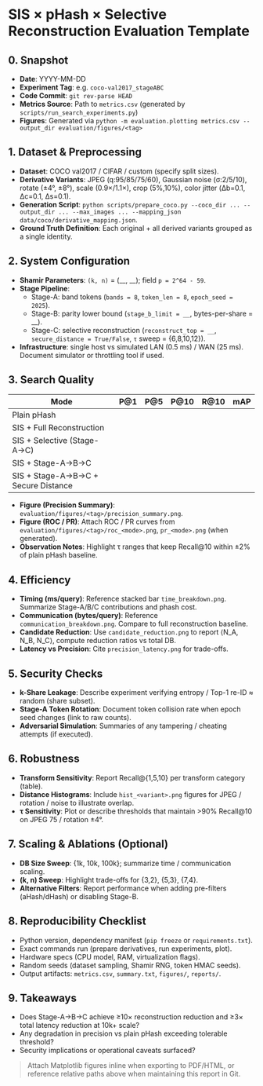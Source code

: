 # SIS × pHash × Selective Reconstruction Evaluation Template

## 0. Snapshot
- **Date**: YYYY-MM-DD  
- **Experiment Tag**: e.g. `coco-val2017_stageABC`  
- **Code Commit**: `git rev-parse HEAD`
- **Metrics Source**: Path to `metrics.csv` (generated by `scripts/run_search_experiments.py`)  
- **Figures**: Generated via `python -m evaluation.plotting metrics.csv --output_dir evaluation/figures/<tag>`

## 1. Dataset & Preprocessing
- **Dataset**: COCO val2017 / CIFAR / custom (specify split sizes).  
- **Derivative Variants**: JPEG (q:95/85/75/60), Gaussian noise (σ:2/5/10), rotate (±4°, ±8°), scale (0.9×/1.1×), crop (5%,10%), color jitter (Δb=0.1, Δc=0.1, Δs=0.1).  
- **Generation Script**: `python scripts/prepare_coco.py --coco_dir ... --output_dir ... --max_images ... --mapping_json data/coco/derivative_mapping.json`.  
- **Ground Truth Definition**: Each original + all derived variants grouped as a single identity.

## 2. System Configuration
- **Shamir Parameters**: `(k, n)` = (__, __); field `p = 2^64 - 59`.  
- **Stage Pipeline**:  
  - Stage-A: band tokens (`bands = 8`, `token_len = 8`, `epoch_seed = 2025`).  
  - Stage-B: parity lower bound (`stage_b_limit = __`, bytes-per-share = __).  
  - Stage-C: selective reconstruction (`reconstruct_top = __`, `secure_distance = True/False`, `τ` sweep = {6,8,10,12}).  
- **Infrastructure**: single host vs simulated LAN (0.5 ms) / WAN (25 ms). Document simulator or throttling tool if used.

## 3. Search Quality
| Mode | P@1 | P@5 | P@10 | R@10 | mAP |
|------|-----|-----|------|------|-----|
| Plain pHash |  |  |  |  |  |
| SIS + Full Reconstruction |  |  |  |  |  |
| SIS + Selective (Stage-A→C) |  |  |  |  |  |
| SIS + Stage-A→B→C |  |  |  |  |  |
| SIS + Stage-A→B→C + Secure Distance |  |  |  |  |  |

- **Figure (Precision Summary)**: `evaluation/figures/<tag>/precision_summary.png`.
- **Figure (ROC / PR)**: Attach ROC / PR curves from `evaluation/figures/<tag>/roc_<mode>.png`, `pr_<mode>.png` (when generated).  
- **Observation Notes**: Highlight τ ranges that keep Recall@10 within ±2% of plain pHash baseline.

## 4. Efficiency
- **Timing (ms/query)**: Reference stacked bar `time_breakdown.png`. Summarize Stage-A/B/C contributions and phash cost.  
- **Communication (bytes/query)**: Reference `communication_breakdown.png`. Compare to full reconstruction baseline.  
- **Candidate Reduction**: Use `candidate_reduction.png` to report ⟨N_A, N_B, N_C⟩, compute reduction ratios vs total DB.  
- **Latency vs Precision**: Cite `precision_latency.png` for trade-offs.

## 5. Security Checks
- **k-Share Leakage**: Describe experiment verifying entropy / Top-1 re-ID ≈ random (share subset).  
- **Stage-A Token Rotation**: Document token collision rate when epoch seed changes (link to raw counts).  
- **Adversarial Simulation**: Summaries of any tampering / cheating attempts (if executed).

## 6. Robustness
- **Transform Sensitivity**: Report Recall@{1,5,10} per transform category (table).  
- **Distance Histograms**: Include `hist_<variant>.png` figures for JPEG / rotation / noise to illustrate overlap.  
- **τ Sensitivity**: Plot or describe thresholds that maintain >90% Recall@10 on JPEG 75 / rotation ±4°.

## 7. Scaling & Ablations (Optional)
- **DB Size Sweep**: {1k, 10k, 100k}; summarize time / communication scaling.  
- **(k, n) Sweep**: Highlight trade-offs for {3,2}, {5,3}, {7,4}.  
- **Alternative Filters**: Report performance when adding pre-filters (aHash/dHash) or disabling Stage-B.

## 8. Reproducibility Checklist
- Python version, dependency manifest (`pip freeze` or `requirements.txt`).  
- Exact commands run (prepare derivatives, run experiments, plot).  
- Hardware specs (CPU model, RAM, virtualization flags).  
- Random seeds (dataset sampling, Shamir RNG, token HMAC seeds).  
- Output artifacts: `metrics.csv`, `summary.txt`, `figures/`, `reports/`.

## 9. Takeaways
- Does Stage-A→B→C achieve ≥10× reconstruction reduction and ≥3× total latency reduction at 10k+ scale?  
- Any degradation in precision vs plain pHash exceeding tolerable threshold?  
- Security implications or operational caveats surfaced?

> Attach Matplotlib figures inline when exporting to PDF/HTML, or reference relative paths above when maintaining this report in Git.
